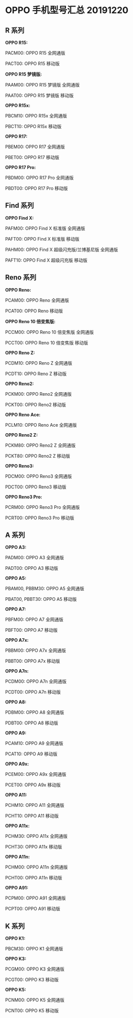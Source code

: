 # OPPO 手机型号汇总 20191220

## R 系列

**OPPO R15:**

PACM00: OPPO R15 全网通版

PACT00: OPPO R15 移动版

**OPPO R15 梦镜版:**

PAAM00: OPPO R15 梦镜版 全网通版

PAAT00: OPPO R15 梦镜版 移动版

**OPPO R15x:**

PBCM10: OPPO R15x 全网通版

PBCT10: OPPO R15x 移动版

**OPPO R17:**

PBEM00: OPPO R17 全网通版

PBET00: OPPO R17 移动版

**OPPO R17 Pro:**

PBDM00: OPPO R17 Pro 全网通版

PBDT00: OPPO R17 Pro 移动版

## Find 系列

**OPPO Find X:**

PAFM00: OPPO Find X 标准版 全网通版

PAFT00: OPPO Find X 标准版 移动版

PAHM00: OPPO Find X 超级闪充版/兰博基尼版 全网通版

PAFT10: OPPO Find X 超级闪充版 移动版

## Reno 系列

**OPPO Reno:**

PCAM00: OPPO Reno 全网通版

PCAT00: OPPO Reno 移动版

**OPPO Reno 10 倍变焦版:**

PCCM00: OPPO Reno 10 倍变焦版 全网通版

PCCT00: OPPO Reno 10 倍变焦版 移动版

**OPPO Reno Z:**

PCDM10: OPPO Reno Z 全网通版

PCDT10: OPPO Reno Z 移动版

**OPPO Reno2:**

PCKM00: OPPO Reno2 全网通版

PCKT00: OPPO Reno2 移动版

**OPPO Reno Ace:**

PCLM10: OPPO Reno Ace 全网通版

**OPPO Reno2 Z:**

PCKM80: OPPO Reno2 Z 全网通版

PCKT80: OPPO Reno2 Z 移动版

**OPPO Reno3:**

PDCM00: OPPO Reno3 全网通版

PDCT00: OPPO Reno3 移动版

**OPPO Reno3 Pro:**

PCRM00: OPPO Reno3 Pro 全网通版

PCRT00: OPPO Reno3 Pro 移动版

## A 系列

**OPPO A3:**

PADM00: OPPO A3 全网通版

PADT00: OPPO A3 移动版

**OPPO A5:**

PBAM00, PBBM30: OPPO A5 全网通版

PBAT00, PBBT30: OPPO A5 移动版

**OPPO A7:**

PBFM00: OPPO A7 全网通版

PBFT00: OPPO A7 移动版

**OPPO A7x:**

PBBM00: OPPO A7x 全网通版

PBBT00: OPPO A7x 移动版

**OPPO A7n:**

PCDM00: OPPO A7n 全网通版

PCDT00: OPPO A7n 移动版

**OPPO A8:**

PDBM00: OPPO A8 全网通版

PDBT00: OPPO A8 移动版

**OPPO A9:**

PCAM10: OPPO A9 全网通版

PCAT10: OPPO A9 移动版

**OPPO A9x:**

PCEM00: OPPO A9x 全网通版

PCET00: OPPO A9x 移动版

**OPPO A11:**

PCHM10: OPPO A11 全网通版

PCHT10: OPPO A11 移动版

**OPPO A11x:**

PCHM30: OPPO A11x 全网通版

PCHT30: OPPO A11x 移动版

**OPPO A11n:**

PCHM00: OPPO A11n 全网通版

PCHT00: OPPO A11n 移动版

**OPPO A91:**

PCPM00: OPPO A91 全网通版

PCPT00: OPPO A91 移动版

## K 系列

**OPPO K1:**

PBCM30: OPPO K1 全网通版

**OPPO K3:**

PCGM00: OPPO K3 全网通版

PCGT00: OPPO K3 移动版

**OPPO K5:**

PCNM00: OPPO K5 全网通版

PCNT00: OPPO K5 移动版
